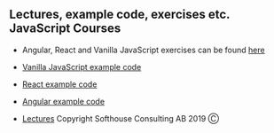 ## Lectures, example code, exercises etc. JavaScript Courses

* Angular, React and Vanilla JavaScript exercises can be found [here](exercises/README.md)

* [Vanilla JavaScript example code](code/javascript-examples)
* [React example code](code/react-examples)
* [Angular example code](code/angular-examples)
* [Lectures](https://softhousevxo.github.io/Education/index.html)
Copyright Softhouse Consulting AB 2019 Ⓒ
